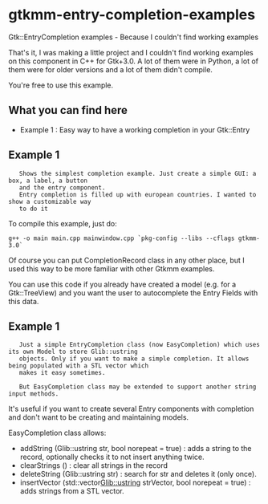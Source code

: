 gtkmm-entry-completion-examples
===============================

Gtk::EntryCompletion examples - Because I couldn't find working examples

That's it, I was making a little project and I couldn't find working examples on
this component in C++ for Gtk+3.0. A lot of them were in Python, a lot of them were 
for older versions and a lot of them didn't compile.

You're free to use this example.

## What you can find here
  - Example 1 : Easy way to have a working completion in your Gtk::Entry


## Example 1 

```
   Shows the simplest completion example. Just create a simple GUI: a box, a label, a button
   and the entry component.
   Entry completion is filled up with european countries. I wanted to show a customizable way
   to do it
```

To compile this example, just do:

```
g++ -o main main.cpp mainwindow.cpp `pkg-config --libs --cflags gtkmm-3.0`
```

Of course you can put CompletionRecord class in any other place, but I used this way to be
more familiar with other Gtkmm examples.


You can use this code if you already have created a model (e.g. for a Gtk::TreeView) and you want
the user to autocomplete the Entry Fields with this data.

## Example 1 

```
   Just a simple EntryCompletion class (now EasyCompletion) which uses its own Model to store Glib::ustring
   objects. Only if you want to make a simple completion. It allows being populated with a STL vector which
   makes it easy sometimes.

   But EasyCompletion class may be extended to support another string input methods.
```

It's useful if you want to create several Entry components with completion and don't want to be creating
and maintaining models.

EasyCompletion class allows:
   - addString (Glib::ustring str, bool norepeat = true) : adds a string to the record, optionally checks it
     to not insert anything twice.
   - clearStrings () : clear all strings in the record
   - deleteString (Glib::ustring str) : search for str and deletes it (only once).
   - insertVector (std::vector<Glib::ustring> strVector, bool norepeat = true) : adds strings from a STL vector.
